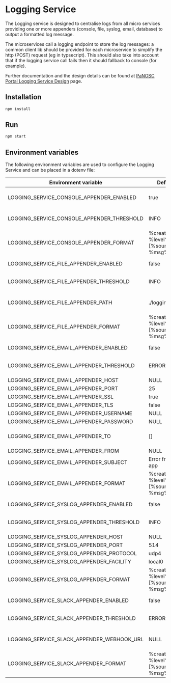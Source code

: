 # Logging Service

The Logging service is designed to centralise logs from all micro services providing one or more appenders (console, file, syslog, email, database) to output a formatted log message.

The microservices call a logging endpoint to store the log messages: a common client lib should be provided for each microservice to simplify the http (POST) request (eg in typsecript). This should also take into account that if the logging service call fails then it should fallback to console (for example).

Further documentation and the design details can be found at [PaNOSC Portal Logging Service Design](https://confluence.panosc.eu/x/-gDAAQ) page.

## Installation

```sh
npm install
```

## Run

```sh
npm start
```

## Environment variables

The following environment variables are used to configure the Logging Service and can be placed in a dotenv file:

| Environment variable | Default value | Usage |
| ---- | ---- | ---- |
| LOGGING_SERVICE_CONSOLE_APPENDER_ENABLED | true | Enables the console appender |
| LOGGING_SERVICE_CONSOLE_APPENDER_THRESHOLD | INFO | The threshold of the console appender |
| LOGGING_SERVICE_CONSOLE_APPENDER_FORMAT | %createdAt% %level% [%source%] - %msg%n | The format of the console appender |
| LOGGING_SERVICE_FILE_APPENDER_ENABLED | false | Enables the file appender |
| LOGGING_SERVICE_FILE_APPENDER_THRESHOLD | INFO | The threshold of the file appender |
| LOGGING_SERVICE_FILE_APPENDER_PATH | ./logging_service.log | Path to the file to write the log to |
| LOGGING_SERVICE_FILE_APPENDER_FORMAT | %createdAt% %level% [%source%] - %msg%n | The format of the file appender |
| LOGGING_SERVICE_EMAIL_APPENDER_ENABLED | false | Enables the email appender |
| LOGGING_SERVICE_EMAIL_APPENDER_THRESHOLD | ERROR | The threshold of the email appender |
| LOGGING_SERVICE_EMAIL_APPENDER_HOST | NULL | |
| LOGGING_SERVICE_EMAIL_APPENDER_PORT | 25 | |
| LOGGING_SERVICE_EMAIL_APPENDER_SSL | true | |
| LOGGING_SERVICE_EMAIL_APPENDER_TLS | false | |
| LOGGING_SERVICE_EMAIL_APPENDER_USERNAME | NULL | |
| LOGGING_SERVICE_EMAIL_APPENDER_PASSWORD | NULL | |
| LOGGING_SERVICE_EMAIL_APPENDER_TO | [] | A comma separated list of email addresses |
| LOGGING_SERVICE_EMAIL_APPENDER_FROM | NULL | wp4@panosc.eu|
| LOGGING_SERVICE_EMAIL_APPENDER_SUBJECT | Error from portal app | |
| LOGGING_SERVICE_EMAIL_APPENDER_FORMAT | %createdAt% %level% [%source%] - %msg%n | The format of the email appender |
| LOGGING_SERVICE_SYSLOG_APPENDER_ENABLED | false | Enables the syslog appender |
| LOGGING_SERVICE_SYSLOG_APPENDER_THRESHOLD | INFO | The threshold of the syslog appender |
| LOGGING_SERVICE_SYSLOG_APPENDER_HOST | NULL | |
| LOGGING_SERVICE_SYSLOG_APPENDER_PORT | 514 | |
| LOGGING_SERVICE_SYSLOG_APPENDER_PROTOCOL | udp4 | |
| LOGGING_SERVICE_SYSLOG_APPENDER_FACILITY | local0 | |
| LOGGING_SERVICE_SYSLOG_APPENDER_FORMAT | %createdAt% %level% [%source%] - %msg%n | The format of the syslog appender |
| LOGGING_SERVICE_SLACK_APPENDER_ENABLED | false | Enables the slack appender |
| LOGGING_SERVICE_SLACK_APPENDER_THRESHOLD | ERROR | The threshold of the slack appender |
| LOGGING_SERVICE_SLACK_APPENDER_WEBHOOK_URL | NULL | The webhook URL to send the log to |
| LOGGING_SERVICE_SLACK_APPENDER_FORMAT | %createdAt% %level% [%source%] - %msg%n | The format of the slack appender |
